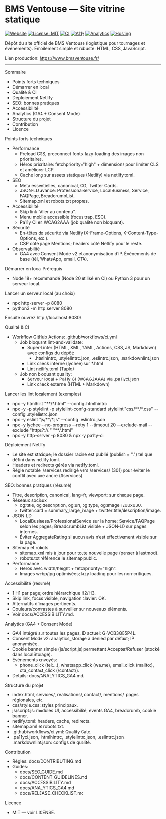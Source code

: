 # BMS Ventouse — Site vitrine statique

[![Website](https://img.shields.io/website?url=https%3A%2F%2Fwww.bmsventouse.fr)](https://www.bmsventouse.fr)
[![License: MIT](https://img.shields.io/badge/License-MIT-green.svg)](LICENSE)
[![CI](https://img.shields.io/badge/CI-GitHub_Actions-blue)](.github/workflows/ci.yml)
[![A11y](https://img.shields.io/badge/A11y-WCAG_2.1_AAA-5c2)](docs/ACCESSIBILITY.md)
[![Analytics](https://img.shields.io/badge/Analytics-GA4_Consent_Mode_v2-ff7f50)](docs/ANALYTICS_GA4.md)
[![Hosting](https://img.shields.io/badge/Hosting-Netlify-00ad9f)](https://www.netlify.com)

Dépôt du site officiel de BMS Ventouse (logistique pour tournages et événements).
Empilement simple et robuste: HTML, CSS, JavaScript.

Lien production: https://www.bmsventouse.fr/

---

Sommaire
- Points forts techniques
- Démarrer en local
- Qualité & CI
- Déploiement Netlify
- SEO: bonnes pratiques
- Accessibilité
- Analytics (GA4 + Consent Mode)
- Structure du projet
- Contribution
- Licence

Points forts techniques
- Performance
  - Preload CSS, preconnect fonts, lazy-loading des images non prioritaires.
  - Héros prioritaire: fetchpriority="high" + dimensions pour limiter CLS et améliorer LCP.
  - Cache long sur assets statiques (Netlify) via netlify.toml.
- SEO
  - Meta essentielles, canonical, OG, Twitter Cards.
  - JSON‑LD avancé: ProfessionalService, LocalBusiness, Service, FAQPage, BreadcrumbList.
  - Sitemap.xml et robots.txt propres.
- Accessibilité
  - Skip link “Aller au contenu”.
  - Menu mobile accessible (focus trap, ESC).
  - Pa11y CI en WCAG2AAA (job qualité non bloquant).
- Sécurité
  - En-têtes de sécurité via Netlify (X-Frame-Options, X-Content-Type-Options, etc.).
  - CSP côté page Mentions; headers côté Netlify pour le reste.
- Observabilité
  - GA4 avec Consent Mode v2 et anonymisation d’IP. Événements de base (tél, WhatsApp, email, CTA).

Démarrer en local
Prérequis
- Node 18+ recommandé (Node 20 utilisé en CI) ou Python 3 pour un serveur local.

Lancer un serveur local (au choix)
- npx http-server -p 8080
- python3 -m http.server 8080

Ensuite ouvrez http://localhost:8080/

Qualité & CI
- Workflow GitHub Actions: .github/workflows/ci.yml
  - Job bloquant lint-and-validate:
    - Super‑Linter (HTML, XML, YAML, Actions, CSS, JS, Markdown) avec configs du dépôt:
      - .htmlhintrc, .stylelintrc.json, .eslintrc.json, .markdownlint.json
    - Link check interne (lychee) sur *.html
    - Lint netlify.toml (Taplo)
  - Job non bloquant quality:
    - Serveur local + Pa11y CI (WCAG2AAA) via .pa11yci.json
    - Link check externe (HTML + Markdown)

Lancer les lint localement (exemples)
- npx -y htmlhint "**/*.html" --config .htmlhintrc
- npx -y -p stylelint -p stylelint-config-standard stylelint "css/**/*.css" --config .stylelintrc.json
- npx -y eslint "js/**/*.js" --config .eslintrc.json
- npx -y lychee --no-progress --retry 1 --timeout 20 --exclude-mail --exclude "https?://.*" "**/*.html"
- npx -y http-server -p 8080 & npx -y pa11y-ci

Déploiement Netlify
- Le site est statique; le dossier racine est publié (publish = ".") tel que défini dans netlify.toml.
- Headers et redirects gérés via netlify.toml.
- Règle notable: /services redirigé vers /services/ (301) pour éviter le conflit avec une ancre (#services).

SEO: bonnes pratiques (résumé)
- Titre, description, canonical, lang=fr, viewport: sur chaque page.
- Réseaux sociaux
  - og:title, og:description, og:url, og:type, og:image 1200x630.
  - twitter:card = summary_large_image + twitter:title/description/image.
- JSON‑LD
  - LocalBusiness/ProfessionalService sur la home; Service/FAQPage selon les pages; BreadcrumbList visible + JSON‑LD sur pages internes.
  - Éviter AggregateRating si aucun avis n’est effectivement visible sur la page.
- Sitemap et robots
  - sitemap.xml mis à jour pour toute nouvelle page (penser à lastmod).
  - robots.txt référence le sitemap public.
- Performance
  - Héros avec width/height + fetchpriority="high".
  - Images webp/jpg optimisées; lazy loading pour les non‑critiques.

Accessibilité (résumé)
- 1 H1 par page; ordre hiérarchique H2/H3.
- Skip link, focus visible, navigation clavier: OK.
- Alternatifs d’images pertinents.
- Couleurs/contrastes à surveiller sur nouveaux éléments.
- Voir docs/ACCESSIBILITY.md.

Analytics (GA4 + Consent Mode)
- GA4 intégré sur toutes les pages, ID actuel: G-VCB3QB5P4L.
- Consent Mode v2: analytics_storage à denied par défaut; IP anonymisée.
- Cookie banner simple (js/script.js) permettant Accepter/Refuser (stocké dans localStorage).
- Événements envoyés:
  - phone_click (tel:…), whatsapp_click (wa.me), email_click (mailto:), cta_contact_click (/contact/).
- Détails: docs/ANALYTICS_GA4.md.

Structure du projet
- index.html, services/, realisations/, contact/, mentions/, pages régionales, etc.
- css/style.css: styles principaux.
- js/script.js: modules UI, accessibilité, events GA4, breadcrumb, cookie banner.
- netlify.toml: headers, cache, redirects.
- sitemap.xml et robots.txt.
- .github/workflows/ci.yml: Quality Gate.
- .pa11yci.json, .htmlhintrc, .stylelintrc.json, .eslintrc.json, .markdownlint.json: configs de qualité.

Contribution
- Règles: docs/CONTRIBUTING.md
- Guides:
  - docs/SEO_GUIDE.md
  - docs/CONTENT_GUIDELINES.md
  - docs/ACCESSIBILITY.md
  - docs/ANALYTICS_GA4.md
  - docs/RELEASE_CHECKLIST.md

Licence
- MIT — voir LICENSE.

